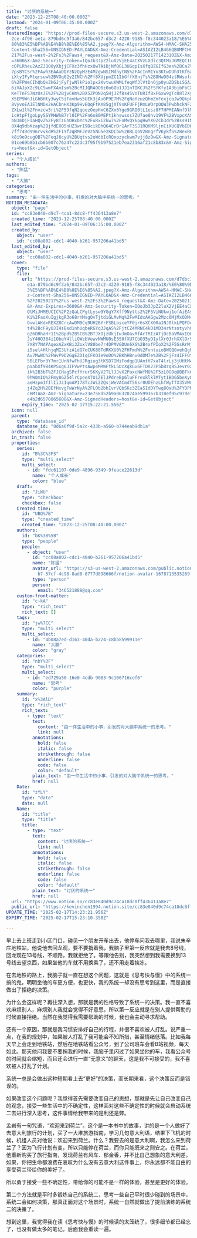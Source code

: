 ```yaml
---
title: "讨厌的系统一"
date: "2023-12-25T08:40:00.000Z"
lastmod: "2024-01-09T06:35:00.000Z"
draft: false
featuredImage: "https://prod-files-secure.s3.us-west-2.amazonaws.com/d7dbc101-8\
  2ce-4f96-ae1a-879bd6c9f3a6/842bc657-d3c2-4220-9185-f8c344023a18/%E6%80%9D%E8%\
  80%83%E5%BF%AB%E4%B8%8E%E6%85%A2.jpeg?X-Amz-Algorithm=AWS4-HMAC-SHA256&X-Amz-\
  Content-Sha256=UNSIGNED-PAYLOAD&X-Amz-Credential=ASIAZI2LB466QBUMFCHQ%2F20250\
  217%2Fus-west-2%2Fs3%2Faws4_request&X-Amz-Date=20250217T142310Z&X-Amz-Expires\
  =3600&X-Amz-Security-Token=IQoJb3JpZ2luX2VjEE4aCXVzLXdlc3QtMiJGMEQCIHtifBl9dh\
  cOPLRheu2AzZJQ00yXbjjCFXc3fhHzx0wTAiBjNfQGL3UGqpIsXfqBZGIfG3es%2BCaZ%2FFzbJ47\
  7psBYCSr%2FAwh3EAAaDDYzNzQyMzE4MzgwNSIMdhytN5%2FAcInM1Yx3KtwDUh3tKf6aUOTF8VoT\
  iXtyIFyMtqrsuw%2BVOq62y2INCh%2Ff8XUjpmZC1IbGffX8njTs%2B8HwD04ztRWsofx%2FE4wpM\
  6%2FPWeCIhQbQxZk6JjFyTjwNlkPiolpx2KvtwuKWMLfeqWf3lVtDn6jp0yuZDSbiSGAJQXPSba6y\
  6iVAJpX2c9LCSwmFXAmIsm%2BcMIJQRAOO6z0o6Ob1JJ1nTIKCJ%2FSfKfy1A3bjbFbCXZXOIdvJK\
  KeTTnFS7NzOsJE%2F%2BjvCHm%2BX5ZPON2q5HjJZfBs45VnTURIfBxF6xw9gTc08l2XydrXt9yhl\
  X5EP9WnJiGhBHty3wyC5iFavHws5UEk3jAu0P9E7M%2FqNaYzuzQhmZnFexjcoJw9Qkp8YgqMl8Kw\
  8VyvoEAJElNMDx2HACbnHX3Kp9HvEQqFtKX85gjXT9sKFUFFjRmLWOrpOQW3PwbhckNF2xI2q1ETS\
  ZXLw1l%2Fnvzcw3ri%2F59fqN2qoezOepHxC6ZXx6Yge9GRI0tL1esz8F7HPMIANnfDlMe9hRQTcg\
  icHtpFfgoLpySSYMHWhB7rl0IP%2Fn6o80MEPt1khswsss7ZU7ae0hv19VF%2BVxpcKAS6qrGZsZk\
  bN3mDjFIaHQvZ%2Fy8TzGhOHxbYc%2FuRxi2kw7%2FnMvQY6pgHwYX0ZCb3dr%2Bss9INoH1wFjTP\
  8X4q9dbKzap%2BjfdEXO5nHZ3wrI9DcikBhQ64ErDr1ArT3SJ1RQKM9ljnCiXUCQVbID6qVwuFXMj\
  7ff749d996rvvkdR%2FIYfJqRMFJeVz5NU5ezKDCbw%2BRLQoV2BngrfVKykfS%2BexBKN2y9q9Zd\
  k8i9o9cugOB7%2FeqJ6cyU%2BUqtvs2oWdbIcRQxpzyckwm7vjj8z9w&X-Amz-Signature=77844\
  01ce69b8b1cb6b007c76a47c22dc3f95f9b97521eb7ea2316af21c8b83c&X-Amz-SignedHeade\
  rs=host&x-id=GetObject"
series:
  - "个人成长"
authors:
  - "陈猛"
tags:
  - "大脑"
categories:
  - "思考"
summary: "由一件生活中的小事，引发的对大脑中系统一的思考。"
NOTION_METADATA:
  object: "page"
  id: "cc83e840-d9c7-4ca1-8dc8-ff436413a8e7"
  created_time: "2023-12-25T08:40:00.000Z"
  last_edited_time: "2024-01-09T06:35:00.000Z"
  created_by:
    object: "user"
    id: "cc08a802-cdc1-4040-b261-957206a41bd5"
  last_edited_by:
    object: "user"
    id: "cc08a802-cdc1-4040-b261-957206a41bd5"
  cover:
    type: "file"
    file:
      url: "https://prod-files-secure.s3.us-west-2.amazonaws.com/d7dbc101-82ce-4f96-a\
        e1a-879bd6c9f3a6/842bc657-d3c2-4220-9185-f8c344023a18/%E6%80%9D%E8%80%8\
        3%E5%BF%AB%E4%B8%8E%E6%85%A2.jpeg?X-Amz-Algorithm=AWS4-HMAC-SHA256&X-Am\
        z-Content-Sha256=UNSIGNED-PAYLOAD&X-Amz-Credential=ASIAZI2LB466SKWHPN53\
        %2F20250217%2Fus-west-2%2Fs3%2Faws4_request&X-Amz-Date=20250217T142221Z\
        &X-Amz-Expires=3600&X-Amz-Security-Token=IQoJb3JpZ2luX2VjEE4aCXVzLXdlc3\
        QtMiJHMEUCIC%2F2zQaLCPgtLysw9YGgY7Xff9Nytts2%2F5ViNUkwj1ofAiEAsKtwXn4i2\
        Ki%2FaoXuIgjkgR3o68rYMsgOvTjtdiGLMvMq%2FwMIdxAAGgw2Mzc0MjMxODM4MDUiDHNm\
        OvwlAKdxREXZ8CrcAwDM9Cq9UH2BYrFSBLbsceYF0jr6sXCX00a1NJ0lkLPQFDoHKQVDUM5\
        t4%2BcF9yUJIHsBsd1nhUqbeRGYq3JqAS%2FjtCZ4MRNC4kD1MD34rNtsntyvhGXEG0xYGZ\
        gZ6ORhaHr1I%2Bpd%2BSCB%2BTJXOjzUkjIwJmOavRfArTRIzATjOcBaVM4xIQ67xYZTLuw\
        JsY4HO384i1ObeY4lliOWzbVewvNWMU0sE3S0fXU7CbO35yD1ylXr0JrhXXlOrSX3p7j9y9\
        7X8Y7NAPAqexAZxKBi3ZoxlV80be7r4DPMVGDUn6XG%2B4xfPIoX2%2F5SsRrMjVk%2BOF3\
        i5sel4HlhjqMI3UfzA1dG7oCUK88TdRKXU0%2FHFmdW%2FvntuioBWGQGvehQghJjs5DdTv\
        Av7MwWC%2FWvP9D2GgEZDIqCFKOIe9oDO%2BKhHBnv0dDM7e%2B%2FjFz4IFFOt7OBIpACb\
        5BLEFbr3Y7mr1UnNfwFhUJRgiug3tKSD7IMiFodqp1UAntH7xaT4lrLj3jUHtM4imZfuhVi\
        pVabXf9B4KPSxg6JIFVwPtsAwp4MRWFtkL5DcXqkGv6FTDK23P5b8zqBSJevr0zwNVo7UHI\
        ik%2B3bT%2FJCHagSPcfYrurSKKyV2TLlJJvX2PaxcNWfMO%2F5zL0GOqUBBFkCxt32Bdqq\
        9hW0mIQ%2Fmy8GZ54lrCpeeX7U1ZElJPdreBp6luFFrexklklMTytIBDG5beXyOnLmsA0eV\
        aeHzpm1fIlIiJz1qmAPI78TcJWi2ZQsjWeVACmdT56sr0UDEhzLhTWyTfX35VWGA7b%2BV7\
        j4Zq2H%2BEfHxvgFwWrNyA%2FLOb2bhIvrVQbSKc3ZEa5IdDYTwq80sU%2FYDPhLpmkEaFM\
        cBMTA&X-Amz-Signature=23e758d52b9a0632074ae599367b310ef95c979e1e63ff583\
        e4b2d6570865608&X-Amz-SignedHeaders=host&x-id=GetObject"
      expiry_time: "2025-02-17T15:22:21.556Z"
  icon: null
  parent:
    type: "database_id"
    database_id: "8d6a6f9d-5a2c-433b-a560-b744eab9db1a"
  archived: false
  in_trash: false
  properties:
    series:
      id: "B%3C%3FS"
      type: "multi_select"
      multi_select:
        - id: "fdc61107-0de9-4896-9349-9feace22613d"
          name: "个人成长"
          color: "blue"
    draft:
      id: "JiWU"
      type: "checkbox"
      checkbox: false
    Created time:
      id: "UBQ%7B"
      type: "created_time"
      created_time: "2023-12-25T08:40:00.000Z"
    authors:
      id: "bK%3B%5B"
      type: "people"
      people:
        - object: "user"
          id: "cc08a802-cdc1-4040-b261-957206a41bd5"
          name: "陈猛"
          avatar_url: "https://s3-us-west-2.amazonaws.com/public.notion-static.com/775523\
            b7-57cf-4c98-8ad8-8777d898666f/notion-avatar-1678713535269.png"
          type: "person"
          person:
            email: "346521888@qq.com"
    custom-front-matter:
      id: "c~kA"
      type: "rich_text"
      rich_text: []
    tags:
      id: "jw%7CC"
      type: "multi_select"
      multi_select:
        - id: "4b08a7ed-d163-40da-b224-c8bb8599911e"
          name: "大脑"
          color: "gray"
    categories:
      id: "nbY%3F"
      type: "multi_select"
      multi_select:
        - id: "ed729a50-16e0-4cdb-9083-9c106716cef6"
          name: "思考"
          color: "purple"
    summary:
      id: "x%3AlD"
      type: "rich_text"
      rich_text:
        - type: "text"
          text:
            content: "由一件生活中的小事，引发的对大脑中系统一的思考。"
            link: null
          annotations:
            bold: false
            italic: false
            strikethrough: false
            underline: false
            code: false
            color: "default"
          plain_text: "由一件生活中的小事，引发的对大脑中系统一的思考。"
          href: null
    Date:
      id: "zYLY"
      type: "date"
      date: null
    Name:
      id: "title"
      type: "title"
      title:
        - type: "text"
          text:
            content: "讨厌的系统一"
            link: null
          annotations:
            bold: false
            italic: false
            strikethrough: false
            underline: false
            code: false
            color: "default"
          plain_text: "讨厌的系统一"
          href: null
  url: "https://www.notion.so/cc83e840d9c74ca18dc8ff436413a8e7"
  public_url: "https://kevinchen1994.notion.site/cc83e840d9c74ca18dc8ff436413a8e7"
UPDATE_TIME: "2025-02-17T14:23:21.956Z"
EXPIRY_TIME: "2025-02-17T15:23:10.358Z"

---
```

<link rel="stylesheet" href="https://cdn.jsdelivr.net/npm/katex@0.16.2/dist/katex.min.css" integrity="sha384-bYdxxUwYipFNohQlHt0bjN/LCpueqWz13HufFEV1SUatKs1cm4L6fFgCi1jT643X" crossorigin="anonymous">


早上去上班走到小区门口，碰见一个朋友开车出去，他停车问我去哪里，我说朱辛庄地铁站，他说他去回龙观，要不要捎着我，我脑子里第一反应就是我去8号线，回龙观在13号线，不顺路，我就拒绝了。等跟他告别，我突然想到我需要换到13号线去望京西，如果坐他的车就不用换乘了，还不用走着挨冻。


在去地铁的路上，我脑子就一直在想这个问题，这就是《思考快与慢》中的系统一搞的鬼，明明坐他的车更方便，也更快，我的系统一却没有思考到这里，而是直接做出了拒绝的决策。


为什么会这样呢？再往深入想，那就是我的性格导致了系统一的决策。我一直不喜欢麻烦别人，麻烦别人我就会觉得不好意思，所以第一反应就是在别人提供帮助的时候直接拒绝。当然在我觉得我需要帮助的时候，我也会主动寻求帮助。


还有一个原因，那就是我习惯安排好自己的行程，并很不喜欢被人打乱。说严重一点，在我的规划中，如果被人打乱了我可能会不知所措，甚至情绪低落。比如我每天早上会走到地铁站，然后在地铁站看公众号，到了公司班车会看B站视频，每天如此。那天他问我要不要捎我的时候，我脑子里闪过了如果坐他的车，我看公众号的时间就会缩短，而且还会进行一直“无意义”的聊天，这是我不可接受的，我不喜欢被人打乱了计划。


系统一总是会做出这种短期看上去“更好”的决策，而长期来看，这个决策反而是错误的。


如果改变这个问题呢？我觉得首先需要改变自己的思想，那就是先让自己改变自己的观念，接受一些生活中的不确定性，这样面对这些不确定性的时候就会启动系统二去进行深入思考，这件事情给我带来的是利还是弊。


孟岩有一句咒语，“欢迎来到荷兰”。这个是一本书中的故事，讲的是一个人做好了去意大利旅行的计划，买了一大堆旅游指南，学习几句意大利语，结果下飞机的时候，机组人员对他说：欢迎来到荷兰。什么？我要去的是意大利啊，我怎么来到荷兰了？因为飞行计划有变，所以只能停在荷兰，而你只能既来之则安之。在荷兰，他重新购买了旅行指南，发现荷兰有风车、郁金香，并不比自己想象的意大利差。如果，你把生命都浪费在哀叹为什么没有去意大利这件事上，你永远都不能自由的享受荷兰带给你的美好了。


所以勇于接受一些不确定性，带给你的可能不是一样的体验，甚至是更好的体验。


第二个方法就是平时多锻炼自己的系统二，思考一些自己平时很少碰到的场景中，系统二会如何决策，那真正面对这个场景时，系统一自然就做出了提前演练的系统二的决策了。


想到这里，我觉得我在读《思考快与慢》的时候读的太笼统了，很多细节都已经忘了，也没有做太多的笔记，后面我会重读一遍。

